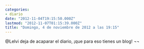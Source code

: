 ```yaml
---
categories:
- diario
date: "2012-11-04T19:15:50.000Z"
lastmod: "2012-11-07T01:15:39.000Z"
title: "Domingo, 4 de noviembre de 2012 a las 19:15"
---
```


@Lelvi deja de acaparar el diario, ¡que para eso tienes un blog! ¬¬